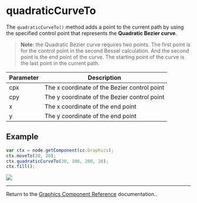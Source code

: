 # quadraticCurveTo

The `quadraticCurveTo()` method adds a point to the current path by using the specified control point that represents the **Quadratic Bezier curve**.

> **Note**: the Quadratic Bezier curve requires two points. The first point is for the control point in the second Bessel calculation. And the second point is the end point of the curve. The starting point of the curve is the last point in the current path.

| Parameter | Description
| -------------- | ----------- |
| cpx | The x coordinate of the Bezier control point
| cpy | The y coordinate of the Bezier control point
| x | The x coordinate of the end point
| y | The y coordinate of the end point

## Example

```javascript
var ctx = node.getComponent(cc.Graphics);
ctx.moveTo(20, 20);
ctx.quadraticCurveTo(20, 100, 200, 20);
ctx.fill();
```

<a href="graphics/quadraticCurveTo.png"><img src="graphics/quadraticCurveTo.png"></a>

<hr>

Return to the [Graphics Component Reference](../../components/graphics.md) documentation..
